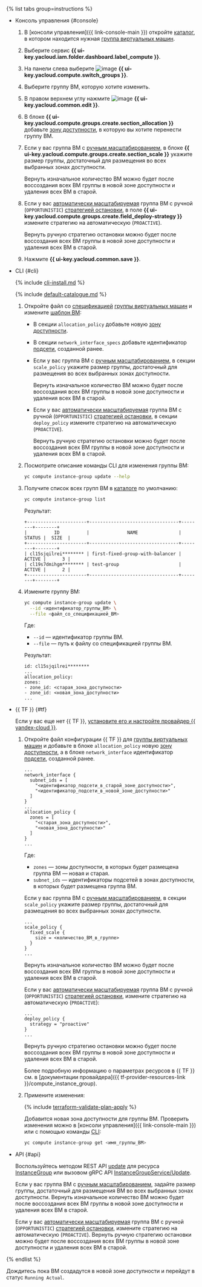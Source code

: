{% list tabs group=instructions %}

- Консоль управления {#console}

  1. В [консоли управления]({{ link-console-main }}) откройте [каталог](../../resource-manager/concepts/resources-hierarchy.md#folder), в котором находится нужная [группа виртуальных машин](../../compute/concepts/instance-groups/index.md).
  1. Выберите сервис **{{ ui-key.yacloud.iam.folder.dashboard.label_compute }}**.
  1. На панели слева выберите ![image](../../_assets/console-icons/layers-3-diagonal.svg) **{{ ui-key.yacloud.compute.switch_groups }}**.
  1. Выберите группу ВМ, которую хотите изменить.
  1. В правом верхнем углу нажмите ![image](../../_assets/console-icons/pencil.svg) **{{ ui-key.yacloud.common.edit }}**.
  1. В блоке **{{ ui-key.yacloud.compute.groups.create.section_allocation }}** добавьте [зону доступности](../../overview/concepts/geo-scope.md), в которую вы хотите перенести группу ВМ. 
  1. Если у вас группа ВМ с [ручным масштабированием](../../compute/concepts/instance-groups/scale.md#fixed-scale), в блоке **{{ ui-key.yacloud.compute.groups.create.section_scale }}** укажите размер группы, достаточный для размещения во всех выбранных зонах доступности.

     Вернуть изначальное количество ВМ можно будет после воссоздания всех ВМ группы в новой зоне доступности и удаления всех ВМ в старой.
  1. Если у вас [автоматически масштабируемая](../../compute/concepts/instance-groups/scale.md#auto-scale) группа ВМ с ручной (`OPPORTUNISTIC`) [стратегией остановки](../../compute/concepts/instance-groups/policies/deploy-policy.md#strategy), в поле **{{ ui-key.yacloud.compute.groups.create.field_deploy-strategy }}** измените стратегию на автоматическую (`PROACTIVE`).

     Вернуть ручную стратегию остановки можно будет после воссоздания всех ВМ группы в новой зоне доступности и удаления всех ВМ в старой.
  1. Нажмите **{{ ui-key.yacloud.common.save }}**.

- CLI {#cli}

  {% include [cli-install.md](../cli-install.md) %}

  {% include [default-catalogue.md](../default-catalogue.md) %}

  1. Откройте файл со [спецификацией](../../compute/concepts/instance-groups/specification.md) [группы виртуальных машин](../../compute/concepts/instance-groups/index.md) и измените [шаблон ВМ](../../compute/concepts/instance-groups/instance-template.md):
     * В секции `allocation_policy` добавьте новую [зону доступности](../../overview/concepts/geo-scope.md).
     * В секции `network_interface_specs` добавьте идентификатор [подсети](../../vpc/concepts/network.md#subnet), созданной ранее.
     * Если у вас группа ВМ с [ручным масштабированием](../../compute/concepts/instance-groups/scale.md#fixed-scale), в секции `scale_policy` укажите размер группы, достаточный для размещения во всех выбранных зонах доступности.

       Вернуть изначальное количество ВМ можно будет после воссоздания всех ВМ группы в новой зоне доступности и удаления всех ВМ в старой.
     * Если у вас [автоматически масштабируемая](../../compute/concepts/instance-groups/scale.md#auto-scale) группа ВМ с ручной (`OPPORTUNISTIC`) [стратегией остановки](../../compute/concepts/instance-groups/policies/deploy-policy.md#strategy), в секции `deploy_policy` измените стратегию на автоматическую (`PROACTIVE`).

       Вернуть ручную стратегию остановки можно будет после воссоздания всех ВМ группы в новой зоне доступности и удаления всех ВМ в старой.
  1. Посмотрите описание команды CLI для изменения группы ВМ:

     ```bash
     yc compute instance-group update --help
     ```

  1. Получите список всех групп ВМ в [каталоге](../../resource-manager/concepts/resources-hierarchy.md#folder) по умолчанию:

     ```bash
     yc compute instance-group list
     ```

     Результат:

     ```text
     +----------------------+---------------------------------+--------+--------+
     |          ID          |              NAME               | STATUS |  SIZE  |
     +----------------------+---------------------------------+--------+--------+
     | cl15sjqilrei******** | first-fixed-group-with-balancer | ACTIVE |      3 |
     | cl19s7dmihgm******** | test-group                      | ACTIVE |      2 |
     +----------------------+---------------------------------+--------+--------+
     ```

  1. Измените группу ВМ:

     ```bash
     yc compute instance-group update \
       --id <идентификатор_группы_ВМ> \
       --file <файл_со_спецификацией_ВМ>
     ```

     Где:
     * `--id` — идентификатор группы ВМ.
     * `--file` — путь к файлу со спецификацией группы ВМ.

     Результат:

     ```text
     id: cl15sjqilrei********
     ...
     allocation_policy:
     zones:
     - zone_id: <старая_зона_доступности>
     - zone_id: <новая_зона_доступности>
     ...
     ```

- {{ TF }} {#tf}

  Если у вас еще нет {{ TF }}, [установите его и настройте провайдер {{ yandex-cloud }}](../../tutorials/infrastructure-management/terraform-quickstart.md#install-terraform).
  1. Откройте файл конфигурации {{ TF }} для [группы виртуальных машин](../../compute/concepts/instance-groups/index.md) и добавьте в блоке `allocation_policy` новую [зону доступности](../../overview/concepts/geo-scope.md), а в блоке `network_interface` идентификатор [подсети](../../vpc/concepts/network.md#subnet), созданной ранее.

     ```hcl
     ...
     network_interface {
       subnet_ids = [
         "<идентификатор_подсети_в_старой_зоне_доступности>",
         "<идентификатор_подсети_в_новой_зоне_доступности>"
       ]
     }
     ...
     allocation_policy {
       zones = [
         "<старая_зона_доступности>",
         "<новая_зона_доступности>"
       ]
     }
     ...
     ```

     Где:
     * `zones` — зоны доступности, в которых будет размещена группа ВМ — новая и старая.
     * `subnet_ids` — идентификаторы подсетей в зонах доступности, в которых будет размещена группа ВМ.

     Если у вас группа ВМ с [ручным масштабированием](../../compute/concepts/instance-groups/scale.md#fixed-scale), в секции `scale_policy` укажите размер группы, достаточный для размещения во всех выбранных зонах доступности.

     ```hcl
     ...
     scale_policy {
       fixed_scale {
         size = <количество_ВМ_в_группе>
       }
     }
     ...
     ```

     Вернуть изначальное количество ВМ можно будет после воссоздания всех ВМ группы в новой зоне доступности и удаления всех ВМ в старой.

     Если у вас [автоматически масштабируемая](../../compute/concepts/instance-groups/scale.md#auto-scale) группа ВМ с ручной (`OPPORTUNISTIC`) [стратегией остановки](../../compute/concepts/instance-groups/policies/deploy-policy.md#strategy), измените стратегию на автоматическую (`PROACTIVE`):

     ```hcl
     ...
     deploy_policy {
       strategy = "proactive" 
     }
     ...
     ```

     Вернуть ручную стратегию остановки можно будет после воссоздания всех ВМ группы в новой зоне доступности и удаления всех ВМ в старой.

     Более подробную информацию о параметрах ресурсов в {{ TF }} см. в [документации провайдера]({{ tf-provider-resources-link }}/compute_instance_group).
  1. Примените изменения:

     {% include [terraform-validate-plan-apply](../../_tutorials/_tutorials_includes/terraform-validate-plan-apply.md) %}

     Добавится новая зона доступности для группы ВМ. Проверить изменения можно в [консоли управления]({{ link-console-main }}) или с помощью команды [CLI](../../cli/quickstart.md):

     ```bash
     yc compute instance-group get <имя_группы_ВМ>
     ```

- API {#api}

  Воспользуйтесь методом REST API [update](../../compute/instancegroup/api-ref/InstanceGroup/update.md) для ресурса [InstanceGroup](../../compute/instancegroup/api-ref/InstanceGroup/index.md) или вызовом gRPC API [InstanceGroupService/Update](../../compute/instancegroup/api-ref/grpc/InstanceGroup/update.md).

  Если у вас группа ВМ с [ручным масштабированием](../../compute/concepts/instance-groups/scale.md#fixed-scale), задайте размер группы, достаточный для размещения ВМ во всех выбранных зонах доступности. Вернуть изначальное количество ВМ можно будет после воссоздания всех ВМ группы в новой зоне доступности и удаления всех ВМ в старой.

  Если у вас [автоматически масштабируемая](../../compute/concepts/instance-groups/scale.md#auto-scale) группа ВМ с ручной (`OPPORTUNISTIC`) [стратегией остановки](../../compute/concepts/instance-groups/policies/deploy-policy.md#strategy), измените стратегию на автоматическую (`PROACTIVE`). Вернуть ручную стратегию остановки можно будет после воссоздания всех ВМ группы в новой зоне доступности и удаления всех ВМ в старой.

{% endlist %}

Дождитесь пока ВМ создадутся в новой зоне доступности и перейдут в статус `Running Actual`.